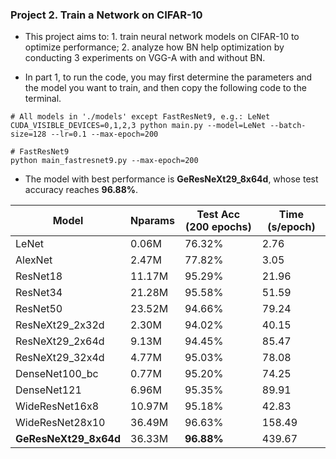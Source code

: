 <h3 id="3">Project 2. Train a Network on CIFAR-10</h3>

- This project aims to: 1. train neural network models on CIFAR-10 to optimize performance; 2. analyze how BN help optimization by conducting 3 experiments on VGG-A with and without BN.

- In part 1, to run the code, you may first determine the parameters and the model you want to train, and then copy the following code to the terminal.

```shell
# All models in './models' except FastResNet9, e.g.: LeNet
CUDA_VISIBLE_DEVICES=0,1,2,3 python main.py --model=LeNet --batch-size=128 --lr=0.1 --max-epoch=200

# FastResNet9
python main_fastresnet9.py --max-epoch=200
```

- The model with best performance is **GeResNeXt29_8x64d**, whose test accuracy reaches **96.88%**.

| Model                 | Nparams | Test Acc (200 epochs) | Time (s/epoch) |
| --------------------- | ------- | --------------------- | -------------- |
| LeNet                 | 0.06M   | 76.32%                | 2.76           |
| AlexNet               | 2.47M   | 77.82%                | 3.05           |
| ResNet18              | 11.17M  | 95.29%                | 21.96          |
| ResNet34              | 21.28M  | 95.58%                | 51.59          |
| ResNet50              | 23.52M  | 94.66%                | 79.24          |
| ResNeXt29_2x32d       | 2.30M   | 94.02%                | 40.15          |
| ResNeXt29_2x64d       | 9.13M   | 94.45%                | 85.47          |
| ResNeXt29_32x4d       | 4.77M   | 95.03%                | 78.08          |
| DenseNet100_bc        | 0.77M   | 95.20%                | 74.25          |
| DenseNet121           | 6.96M   | 95.35%                | 89.91          |
| WideResNet16x8        | 10.97M  | 95.18%                | 42.83          |
| WideResNet28x10       | 36.49M  | 96.63%                | 158.49         |
| **GeResNeXt29_8x64d** | 36.33M  | **96.88%**            | 439.67         |
